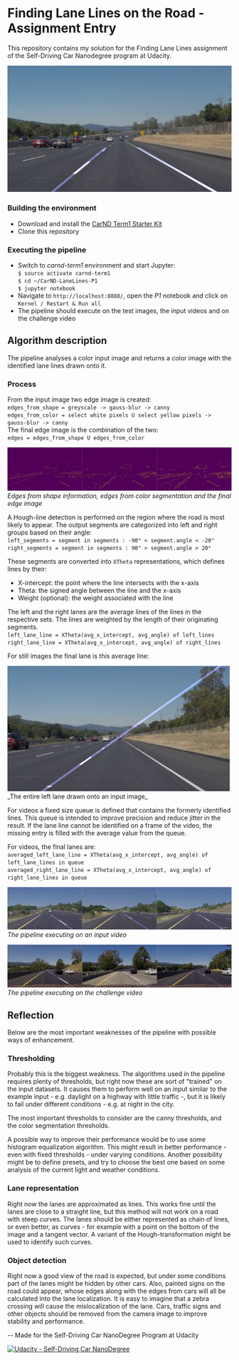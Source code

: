 # Finding Lane Lines on the Road - Assignment Entry

This repository contains my solution for the Finding Lane Lines assignment of the Self-Driving Car Nanodegree program at Udacity.

![An example output][cover_image]

### Building the environment

- Download and install the [CarND Term1 Starter Kit](https://github.com/udacity/CarND-Term1-Starter-Kit)
- Clone this repository

### Executing the pipeline

- Switch to _carnd-term1_ environment and start Jupyter:  
  `$ source activate carnd-term1`  
  `$ cd ~/CarND-LaneLines-P1`  
  `$ jupyter notebook`  
- Navigate to `http://localhost:8888/`, open the _P1_ notebook and click on `Kernel / Restart & Run all`
- The pipeline should execute on the test images, the input videos and on the challenge video

## Algorithm description

The pipeline analyses a color input image and returns a color image with the identified lane lines drawn onto it.

### Process

From the input image two edge image is created:  
`edges_from_shape = greyscale -> gauss-blur -> canny`  
`edges_from_color = select white pixels U select yellow pixels -> gauss-blur -> canny`  
The final edge image is the combination of the two:  
`edges = edges_from_shape U edges_from_color`  

![Process of finding edges][edges]
_Edges from shape information, edges from color segmentation and the final edge image_

A Hough-line detection is performed on the region where the road is most likely to appear. The output segments are categorized into left and right groups based on their angle:  
`left_segments = segment in segments : -90° < segment.angle < -20°`  
`right_segments = segment in segments : 90° > segment.angle > 20°`  

These segments are converted into `XTheta` representations, which defines lines by their:
- X-intercept: the point where the line intersects with the x-axis
- Theta: the signed angle between the line and the x-axis
- Weight (optional): the weight associated with the line

The left and the right lanes are the average lines of the lines in the respective sets. The lines are weighted by the length of their originating segments.  
`left_lane_line = XTheta(avg_x_intercept, avg_angle) of left_lines`  
`right_lane_line = XTheta(avg_x_intercept, avg_angle) of right_lines`  

For still images the final lane is this average line:  

<img src="./documentation/full_left_lane_drawn.png" width="500" alt="An image with the entire left lane line" />  
_The entire left lane drawn onto an input image_

For videos a fixed size queue is defined that contains the formerly identified lines. This queue is intended to improve precision and reduce jitter in the result. If the lane line cannot be identified on a frame of the video, the missing entry is filled with the average value from the queue. 

For videos, the final lanes are:  
`averaged_left_lane_line = XTheta(avg_x_intercept, avg_angle) of left_lane_lines in queue`  
`averaged_right_lane_line = XTheta(avg_x_intercept, avg_angle) of right_lane_lines in queue`  

![Snapshots from the output video yellow.mp4][yellow_snapshots]
_The pipeline executing on an input video_

![Snapshots from the output video extra.mp4][challenge_snapshots]
_The pipeline executing on the challenge video_

## Reflection
Below are the most important weaknesses of the pipeline with possible ways of enhancement.

### Thresholding
Probably this is the biggest weakness. The algorithms used in the pipeline requires plenty of thresholds, but right now these are sort of "trained" on the input datasets. It causes them to perform well on an input similar to the example input - e.g. daylight on a highway with little traffic -, but it is likely to fail under different conditions - e.g. at night in the city. 

The most important thresholds to consider are the canny thresholds, and the color segmentation thresholds. 

A possible way to improve their performance would be to use some histogram equalization algorithm. This might result in better performance - even with fixed thresholds - under varying conditions. Another possibility might be to define presets, and try to choose the best one based on some analysis of the current light and weather conditions.

### Lane representation

Right now the lanes are approximated as lines. This works fine until the lanes are close to a straight line, but this method will not work on a road with steep curves. The lanes should be either represented as chain of lines, or even better, as curves - for example with a point on the bottom of the image and a tangent vector. A variant of the Hough-transformation might be used to identify such curves.

### Object detection

Right now a good view of the road is expected, but under some conditions part of the lanes might be hidden by other cars. Also, painted signs on the road could appear, whose edges along with the edges from cars will all be calculated into the lane localization. It is easy to imagine that a zebra crossing will cause the mislocalization of the lane. Cars, traffic signs and other objects should be removed from the camera image to improve stability and performance.

--
Made for the Self-Driving Car NanoDegree Program at Udacity

[![Udacity - Self-Driving Car NanoDegree](https://s3.amazonaws.com/udacity-sdc/github/shield-carnd.svg)](http://www.udacity.com/drive)

[//]: # (Image References)

[cover_image]: ./documentation/cover_image.png
[edges]: ./documentation/edge_progress.png
[left_lane]: ./documentation/full_left_lane_drawn.png
[yellow_snapshots]: ./documentation/snapshots_from_yellow.png
[challenge_snapshots]: ./documentation/snapshots_from_extra.png


